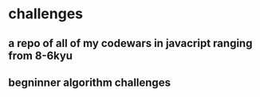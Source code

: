 # challenges
## a repo of all of my codewars in javacript ranging from 8-6kyu 
## begninner algorithm challenges
